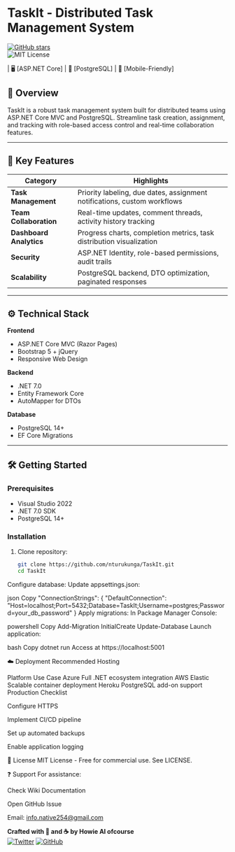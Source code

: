 # TaskIt - Distributed Task Management System  
[![GitHub stars](https://img.shields.io/github/stars/nturukunga/TaskIt?style=social)](https://github.com/nturukunga/TaskIt)  
![MIT License](https://img.shields.io/badge/license-MIT-blue)  

| 🖥️ [ASP.NET Core] | 🐘 [PostgreSQL] | 📱 [Mobile-Friendly]  

## 🌟 Overview  
TaskIt is a robust task management system built for distributed teams using ASP.NET Core MVC and PostgreSQL. Streamline task creation, assignment, and tracking with role-based access control and real-time collaboration features.  

---

## 🚀 Key Features  
| Category              | Highlights                                                                 |
|-----------------------|----------------------------------------------------------------------------|
| **Task Management**   | Priority labeling, due dates, assignment notifications, custom workflows  |
| **Team Collaboration**| Real-time updates, comment threads, activity history tracking             |
| **Dashboard Analytics**| Progress charts, completion metrics, task distribution visualization    |
| **Security**          | ASP.NET Identity, role-based permissions, audit trails                   |
| **Scalability**       | PostgreSQL backend, DTO optimization, paginated responses               |

---

## ⚙️ Technical Stack  
**Frontend**  
- ASP.NET Core MVC (Razor Pages)  
- Bootstrap 5 + jQuery  
- Responsive Web Design  

**Backend**  
- .NET 7.0  
- Entity Framework Core  
- AutoMapper for DTOs  

**Database**  
- PostgreSQL 14+  
- EF Core Migrations  

---

## 🛠️ Getting Started  

### Prerequisites  
- Visual Studio 2022  
- .NET 7.0 SDK  
- PostgreSQL 14+  

### Installation  
1. Clone repository:  
   ```bash
   git clone https://github.com/nturukunga/TaskIt.git
   cd TaskIt

Configure database:
Update appsettings.json:

json
Copy
"ConnectionStrings": {
  "DefaultConnection": "Host=localhost;Port=5432;Database=TaskIt;Username=postgres;Password=your_db_password"
}
Apply migrations:
In Package Manager Console:

powershell
Copy
Add-Migration InitialCreate
Update-Database
Launch application:

bash
Copy
dotnet run
Access at https://localhost:5001

☁️ Deployment
Recommended Hosting

Platform	Use Case
Azure	Full .NET ecosystem integration
AWS Elastic	Scalable container deployment
Heroku	PostgreSQL add-on support
Production Checklist

Configure HTTPS

Implement CI/CD pipeline

Set up automated backups

Enable application logging

📜 License
MIT License - Free for commercial use. See LICENSE.

❓ Support
For assistance:

Check Wiki Documentation

Open GitHub Issue

Email: info.native254@gmail.com

**Crafted with 🧠 and ☕ by Howie AI ofcourse**  
[![Twitter](https://img.shields.io/badge/-@Howie251-1DA1F2?logo=twitter&logoColor=white)](https://twitter.com/Howie251) 
[![GitHub](https://img.shields.io/badge/-GitHub-181717?logo=github&logoColor=white)](https://github.com/nturukunga)

